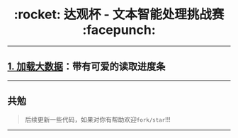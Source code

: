 <h1 align = "center">:rocket: 达观杯 - 文本智能处理挑战赛 :facepunch:</h1>

---
## [1. 加载大数据][1]：带有可爱的读取进度条


---
## 共勉

> 后续更新一些代码，如果对你有帮助欢迎`fork/star`!!!







---
[1]: https://github.com/Jie-Yuan/DaGuan-NLP-Classifier/blob/master/reader_pandas.py

